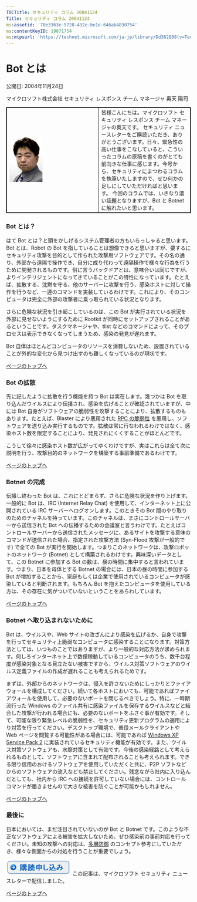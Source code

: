 ```yaml
---
TOCTitle: セキュリティ コラム 20041124
Title: セキュリティ コラム 20041124
ms:assetid: '70e3363e-5728-432e-be1e-646ab4830754'
ms:contentKeyID: 19871754
ms:mtpsurl: 'https://technet.microsoft.com/ja-jp/library/Dd362808(v=TechNet.10)'
---
```


Bot とは
========

公開日: 2004年11月24日

マイクロソフト株式会社 セキュリティ レスポンス チーム マネージャ 奥天 陽司

 
<table style="border:1px solid black;">
<colgroup>
<col width="50%" />
<col width="50%" />
</colgroup>
<tbody>
<tr class="odd">
<td style="border:1px solid black;"><img src="images/Dd362808.okuten_90x123(ja-jp,TechNet.10).jpg" /></td>
<td style="border:1px solid black;">皆様こんにちは。マイクロソフト セキュリティ レスポンス チーム マネージャの奥天です。
セキュリティ ニュースレターをご購読いただき、ありがとうございます。日々、緊急性の高い仕事をこなしていると、こういったコラムの原稿を書くのがとても前向きな仕事に感じます。今号から、セキュリティにまつわるコラムを執筆いたしますので、ぜひ何かの足しにしていただければと思います。
今回のコラムでは、いきなり濃い話題となりますが、Bot と Botnet に触れたいと思います。</td>
</tr>
</tbody>
</table>
 

### Bot とは？

はて Bot とは？と頭をかしげるシステム管理者の方もいらっしゃると思います。Bot とは、Robot の Bot を指していることは想像できると思いますが、要するにセキュリティ攻撃を目的として作られた攻撃用ソフトウェアです。その名の通り、外部から遠隔で操作でき、自分に成り代わって遠隔操作で様々な行為を行うために開発されるものです。俗に言うバックドアとは、意味合いは同じですが、よりインテリジェントになってきていることがこの特性になっています。たとえば、拡散する、沈黙を守る、他のサーバーに攻撃を行う、感染ホストに対して操作を行うなど、一連のコマンドを実装しているわけです。これにより、そのコンピュータは完全に外部の攻撃者に乗っ取られている状況となります。

さらに危険な状況を引き起こしているのは、この Bot が実行されている状況を外部に見せないようにするために Rootkit が同時にセットアップされることがあるということです。タスクマネージャや、tlist などのコマンドによって、そのプロセスは表示できなくなってしまうため、感染の発見が遅れます。

Bot 自体はほとんどコンピュータのリソースを消費しないため、設置されていることが外的な変化から見つけ出すのも難しくなっているのが現状です。

[](#mainsection)[ページのトップへ](#mainsection)

### Bot の拡散

先に記したように拡散を行う機能を持つ Bot は実在します。幾つかは Bot を取り込んだウイルスにより伝播され、感染を広げることが確認されていますが、中には Bot 自身がソフトウェアの脆弱性を攻撃することにより、拡散するものもあります。たとえば、Blaster により悪用された [RPC の脆弱性](http://www.microsoft.com/japan/technet/security/bulletin/ms03-026.mspx) を悪用し、ソフトウェアを送り込み実行するものです。拡散は常に行なわれるわけではなく、感染ホスト数を限定することにより、発見されにくくすることがほとんどです。

こうして徐々に感染ホスト数が広がってゆくわけですが、実はこれらは全て次に説明を行う、攻撃目的のネットワークを構築する事前準備であるわけです。

[](#mainsection)[ページのトップへ](#mainsection)

### Botnet の完成

伝播し終わった Bot は、これにとどまらず、さらに危険な状況を作り上げます。一般的に Bot は、IRC (Internet Relay Chat) を使用して、インターネット上に公開されている IRC サーバーへログオンします。このときその Bot 間のやり取りのためのチャネルを持っています。このチャネルは、まさにコントロールサーバーから送信された Bot への伝播するための会議室と言うわけです。たとえばコントロールサーバーから送信されたメッセージに、あるサイトを攻撃する意味のコマンドが送信された場合、指定された攻撃方法 (Syn-Flood 攻撃が一般的です) で全ての Bot が実行を開始します。つまりこのネットワークは、攻撃ロボットのネットワーク (Botnet) として構築されるわけです。興味深いデータとして、この Botnet に参加する Bot の数は、昼の時間に集中すると言われています。つまり、日本を母体とする Botnet の場合には、日本の昼の時間に参加する Bot が増加することから、家庭もしくは企業で使用されているコンピュータが感染していると判断されます。もちろん Bot を抱えたコンピュータを使用している方は、その存在に気がついていないということをあらわしています。

[](#mainsection)[ページのトップへ](#mainsection)

### Botnet へ取り込まれないために

Bot は、ウイルスや、Web サイトの改ざんにより感染を広げるか、自身で攻撃を行ってセキュリティ上脆弱なコンピュータに感染することになります。対策方法としては、いつものことではありますが、より一般的な対応方法が求められます。何しろインターネット上で数億稼動しているコンピュータのうち、数千台程度が感染対象となる目立たない被害ですから、ウイルス対策ソフトウェアのウイルス定義ファイルの作成が遅れることも考えられるためです。

まずは、外部からのネットワークは、侵入を許さないためにしっかりとファイアウォールを構成してください。続いて各ホストにおいても、可能であればファイアウォールを使用して、必要のないポートを閉じるべきでしょう。特に、一時期流行った Windows のファイル共有に感染ファイルを保存するウイルスなどと結合した攻撃が行われる場合にも、必要のないポートをふさぐ事が有効です。そして、可能な限り緊急レベルの脆弱性を、セキュリティ更新プログラムの適用により対策を行ってください。デスクトップ環境で、普段メールクライアントや Web ページを閲覧する可能性がある場合には、可能であれば [Windows XP Service Pack 2](http://technet.microsoft.com/ja-jp/windows/bb264768.aspx) に実装されているセキュリティ機能が有効です。また、ウイルス対策ソフトウェアも、水際対策として有効です。今後の感染経路として考えられるものとして、ソフトウェアに含まれて配布されることも考えられます。できる限り信用のおけるソフトウェアを使用していただくと共に、P2P ソフトなどからのソフトウェアの流入なども禁止してください。残念ながら社内に入り込んだとしても、社内から IRC への接続を許可していない場合には、コントロールコマンドが届きませんので大きな被害を防ぐことが可能かもしれません。

[](#mainsection)[ページのトップへ](#mainsection)

### 最後に

日本においては、まだ注目されていないのが Bot と Botnet です。このような不正なソフトウェアによる被害を拡大しないため、ぜひ感染前の事前対応を行ってください。未知の攻撃への対応は、[多層防御](http://www.microsoft.com/japan/technet/security/topics/serversecurity/avdind_0.mspx) のコンセプト参考にしていただき、様々な側面からの対処を行うことが重要でしょう。

[![](images/Dd362808.btn_reg_today(ja-jp,TechNet.10).jpg)](https://technet.microsoft.com/ja-jp/library/d2607610-3137-420b-9bbf-2552bec68922(v=TechNet.10))
この記事は、マイクロソフト セキュリティ ニュースレターで配信しました。

[](#mainsection)[ページのトップへ](#mainsection)
